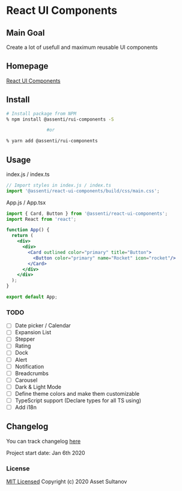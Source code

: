 # React UI Components

## Main Goal
Create a lot of usefull and maximum reusable UI components

## Homepage
[React UI Components](https://r-ui-components.netlify.com/)

## Install
```bash
# Install package from NPM
% npm install @assenti/rui-components -S

               #or

% yarn add @assenti/rui-components
```

## Usage
index.js / index.ts
```jsx
// Import styles in index.js / index.ts
import '@assenti/react-ui-components/build/css/main.css';
```
App.js / App.tsx
```jsx
import { Card, Button } from '@assenti/react-ui-components';
import React from 'react';

function App() {
  return (
    <div>
      <div>
        <Card outlined color="primary" title="Button">
          <Button color="primary" name="Rocket" icon="rocket"/>
        </Card>
      </div>
    </div>
  );
}

export default App;
```

### TODO
- [ ] Date picker / Calendar
- [ ] Expansion List
- [ ] Stepper
- [ ] Rating
- [ ] Dock
- [ ] Alert
- [ ] Notification
- [ ] Breadcrumbs
- [ ] Carousel
- [ ] Dark & Light Mode
- [ ] Define theme colors and make them customizable
- [ ] TypeScript support (Declare types for all TS using)
- [ ] Add i18n

## Changelog
You can track changelog [here](/CHANGELOG.md)

Project start date: Jan 6th 2020

### License

[MIT Licensed](/LICENSE)
Copyright (c) 2020 Asset Sultanov
